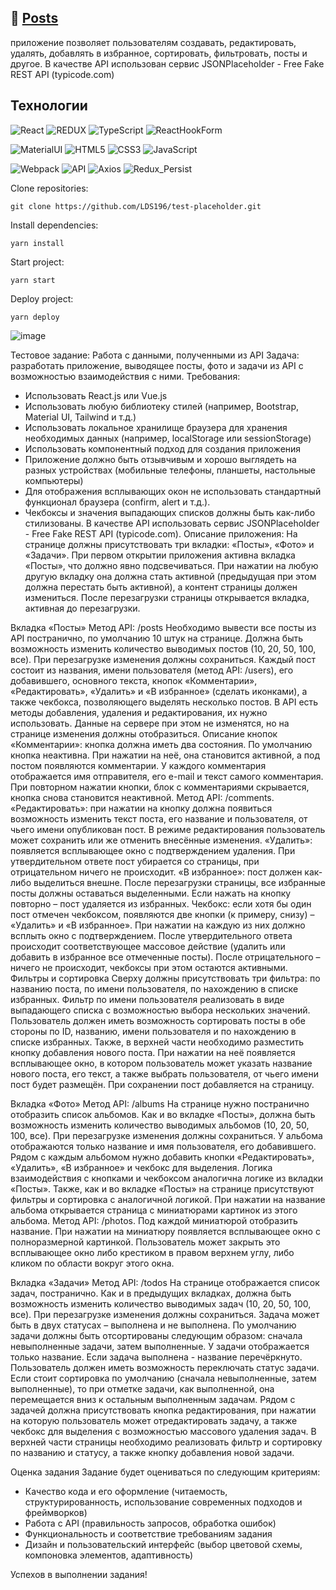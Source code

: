 :seedling: <a href="test-placeholder.vercel.app" target="_blank">Posts</a>
---
приложение позволяет пользователям создавать, редактировать, удалять, добавлять в избранное, сортировать, фильтровать, посты и другое.
В качестве API использован сервис JSONPlaceholder - Free Fake REST API (typicode.com)

## Технологии
![React](https://img.shields.io/badge/-React-61daf8?logo=react&logoColor=black)
![REDUX](https://img.shields.io/badge/-Redux-yellow)
![TypeScript](https://img.shields.io/badge/-TypeScript-blue)
![ReactHookForm](https://img.shields.io/badge/-ReactHookForm-pink)

![MaterialUI](https://img.shields.io/badge/-MaterialUI-blue)
![HTML5](https://img.shields.io/badge/-HTML5-e34f26?logo=html5&logoColor=white)
![CSS3](https://img.shields.io/badge/-CSS3-1572b6?logo=css3&logoColor=white)
![JavaScript](https://img.shields.io/badge/-JavaScript-f7df1e?logo=javaScript&logoColor=black)

![Webpack](https://img.shields.io/badge/-Webpack-99d6f8?logo=webpack&logoColor=black)
![API](https://img.shields.io/badge/-Api-yellow)
![Axios](https://img.shields.io/badge/-Axios-yellow)
![Redux_Persist](https://img.shields.io/badge/-Redux_Persist-blue)

Clone repositories:
```
git clone https://github.com/LDS196/test-placeholder.git
```
Install dependencies:
```
yarn install
```
Start project: 
```
yarn start
```
Deploy project:
```
yarn deploy
```
![image](https://github.com/LDS196/test-placeholder/assets/105713345/6580dfe6-b34f-402b-a53c-06a9317fd6dd)

Тестовое задание:
Работа с данными, полученными из API
Задача: разработать приложение, выводящее посты, фото и задачи из API с возможностью взаимодействия с ними.
Требования:

-   Использовать React.js или Vue.js
-   Использовать любую библиотеку стилей (например, Bootstrap, Material UI, Tailwind и т.д.)
-   Использовать локальное хранилище браузера для хранения необходимых данных (например, localStorage или sessionStorage)
-   Использовать компонентный подход для создания приложения
-   Приложение должно быть отзывчивым и хорошо выглядеть на разных устройствах (мобильные телефоны, планшеты, настольные компьютеры)
-   Для отображения всплывающих окон не использовать стандартный функционал браузера (confirm, alert и т.д.).
-   Чекбоксы и значения выпадающих списков должны быть как-либо стилизованы.
    В качестве API использовать сервис JSONPlaceholder - Free Fake REST API (typicode.com).
    Описание приложения:
    На странице должны присутствовать три вкладки: «Посты», «Фото» и «Задачи». При первом открытии приложения активна вкладка «Посты», что должно явно подсвечиваться. При нажатии на любую другую вкладку она должна стать активной (предыдущая при этом должна перестать быть активной), а контент страницы должен измениться. После перезагрузки страницы открывается вкладка, активная до перезагрузки.

Вкладка «Посты»
Метод API: /posts
Необходимо вывести все посты из API постранично, по умолчанию 10 штук на странице. Должна быть возможность изменить количество выводимых постов (10, 20, 50, 100, все). При перезагрузке изменения должны сохраниться.
Каждый пост состоит из названия, имени пользователя (метод API: /users), его добавившего, основного текста, кнопок «Комментарии», «Редактировать», «Удалить» и «В избранное» (сделать иконками), а также чекбокса, позволяющего выделять несколько постов.
В API есть методы добавления, удаления и редактирования, их нужно использовать. Данные на сервере при этом не изменятся, но на странице изменения должны отобразиться.
Описание кнопок
«Комментарии»: кнопка должна иметь два состояния. По умолчанию кнопка неактивна. При нажатии на неё, она становится активной, а под постом появляются комментарии. У каждого комментария отображается имя отправителя, его e-mail и текст самого комментария. При повторном нажатии кнопки, блок с комментариями скрывается, кнопка снова становится неактивной. Метод API: /comments.
«Редактировать»: при нажатии на кнопку должна появиться возможность изменить текст поста, его название и пользователя, от чьего имени опубликован пост. В режиме редактирования пользователь может сохранить или же отменить внесённые изменения.
«Удалить»: появляется всплывающее окно с подтверждением удаления. При утвердительном ответе пост убирается со страницы, при отрицательном ничего не происходит.
«В избранное»: пост должен как-либо выделиться внешне. После перезагрузки страницы, все избранные посты должны оставаться выделенными. Если нажать на кнопку повторно – пост удаляется из избранных.
Чекбокс: если хотя бы один пост отмечен чекбоксом, появляются две кнопки (к примеру, снизу) – «Удалить» и «В избранное». При нажатии на каждую из них должно всплыть окно с подтверждением. После утвердительного ответа происходит соответствующее массовое действие (удалить или добавить в избранное все отмеченные посты). После отрицательного – ничего не происходит, чекбоксы при этом остаются активными.
Фильтры и сортировка
Сверху должны присутствовать три фильтра: по названию поста, по имени пользователя, по нахождению в списке избранных. Фильтр по имени пользователя реализовать в виде выпадающего списка с возможностью выбора нескольких значений.
Пользователь должен иметь возможность сортировать посты в обе стороны по ID, названию, имени пользователя и по нахождению в списке избранных.
Также, в верхней части необходимо разместить кнопку добавления нового поста. При нажатии на неё появляется всплывающее окно, в котором пользователь может указать название нового поста, его текст, а также выбрать пользователя, от чьего имени пост будет размещён. При сохранении пост добавляется на страницу.

Вкладка «Фото»
Метод API: /albums
На странице нужно постранично отобразить список альбомов. Как и во вкладке «Посты», должна быть возможность изменить количество выводимых альбомов (10, 20, 50, 100, все). При перезагрузке изменения должны сохраниться.
У альбома отображаются только название и имя пользователя, его добавившего.
Рядом с каждым альбомом нужно добавить кнопки «Редактировать», «Удалить», «В избранное» и чекбокс для выделения. Логика взаимодействия с кнопками и чекбоксом аналогична логике из вкладки «Посты».
Также, как и во вкладке «Посты» на странице присутствуют фильтры и сортировка с аналогичной логикой.
При нажатии на название альбома открывается страница с миниатюрами картинок из этого альбома. Метод API: /photos. Под каждой миниатюрой отобразить название. При нажатии на миниатюру появляется всплывающее окно с полноразмерной картинкой. Пользователь может закрыть это всплывающее окно либо крестиком в правом верхнем углу, либо кликом по области вокруг этого окна.

Вкладка «Задачи»
Метод API: /todos
На странице отображается список задач, постранично. Как и в предыдущих вкладках, должна быть возможность изменить количество выводимых задач (10, 20, 50, 100, все). При перезагрузке изменения должны сохраниться.
Задача может быть в двух статусах – выполнена и не выполнена. По умолчанию задачи должны быть отсортированы следующим образом: сначала невыполненные задачи, затем выполненные.
У задачи отображается только название. Если задача выполнена - название перечёркнуто. Пользователь должен иметь возможность переключать статус задачи. Если стоит сортировка по умолчанию (сначала невыполненные, затем выполненные), то при отметке задачи, как выполненной, она перемещается вниз к остальным выполненным задачам.
Рядом с задачей должна присутствовать кнопка редактирования, при нажатии на которую пользователь может отредактировать задачу, а также чекбокс для выделения с возможностью массового удаления задач.
В верхней части страницы необходимо реализовать фильтр и сортировку по названию и статусу, а также кнопку добавления новой задачи.

Оценка задания
Задание будет оцениваться по следующим критериям:

-   Качество кода и его оформление (читаемость, структурированность, использование современных подходов и фреймворков)
-   Работа с API (правильность запросов, обработка ошибок)
-   Функциональность и соответствие требованиям задания
-   Дизайн и пользовательский интерфейс (выбор цветовой схемы, компоновка элементов, адаптивность)

Успехов в выполнении задания!
